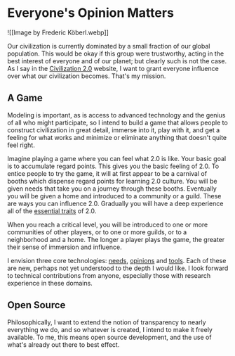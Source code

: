 # Everyone's Opinion Matters

![[Image by Frederic Köberl.webp]]

Our civilization is currently dominated by a small fraction of our global population. This would be okay if this group were trustworthy, acting in the best interest of everyone and of our planet; but clearly such is not the case. As I say in the [Civilization 2.0](wiki.civilization2.org) website, I want to grant everyone influence over what our civilization becomes. That's my mission.

## A Game

Modeling is important, as is access to advanced technology and the genius of all who might participate, so I intend to build a game that allows people to construct civilization in great detail, immerse into it, play with it, and get a feeling for what works and minimize or eliminate anything that doesn't quite feel right.
  
Imagine playing a game where you can feel what 2.0 is like. Your basic goal is to accumulate regard points. This gives you the basic feeling of 2.0. To entice people to try the game, it will at first appear to be a carnival of booths which dispense regard points for learning 2.0 culture. You will be given needs that take you on a journey through these booths. Eventually you will be given a home and introduced to a community or a guild. These are ways you can influence 2.0. Gradually you will have a deep experience all of the [essential traits](goals) of 2.0.

When you reach a critical level, you will be introduced to one or more communities of other players, or to one or more guilds, or to a neighborhood and a home. The longer a player plays the game, the greater their sense of immersion and influence.

I envision three core technologies: [needs](https://wiki.game.civilization2.org/needs), [opinions](https://wiki.game.civilization2.org/opinions) and [tools](https://wiki.game.civilization2.org/tools). Each of these are new, perhaps not yet understood to the depth I would like. I look forward to technical contributions from anyone, especially those with research experience in these domains.

## Open Source

Philosophically, I want to extend the notion of transparency to nearly everything we do, and so whatever is created, I intend to make it freely available. To me, this means open source development, and the use of what's already out there to best effect.

